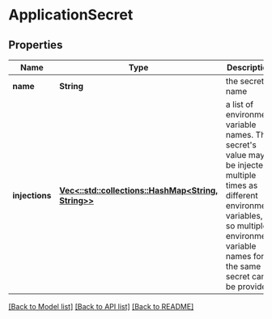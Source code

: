 # ApplicationSecret

## Properties

Name | Type | Description | Notes
------------ | ------------- | ------------- | -------------
**name** | **String** | the secret's name | 
**injections** | [**Vec<::std::collections::HashMap<String, String>>**](map.md) | a list of environment variable names. The secret's value may be injected multiple times as different environment variables, so multiple environment variable names for the same secret can be provided | 

[[Back to Model list]](../README.md#documentation-for-models) [[Back to API list]](../README.md#documentation-for-api-endpoints) [[Back to README]](../README.md)


